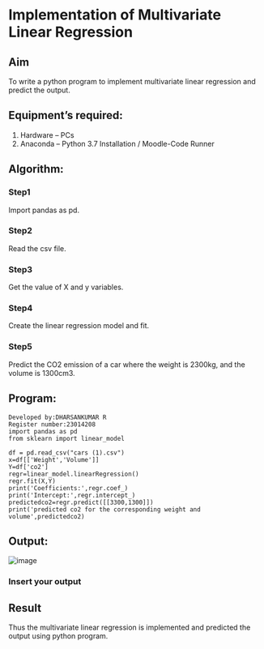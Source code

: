 # Implementation of Multivariate Linear Regression
## Aim
To write a python program to implement multivariate linear regression and predict the output.
## Equipment’s required:
1.	Hardware – PCs
2.	Anaconda – Python 3.7 Installation / Moodle-Code Runner
## Algorithm:
### Step1
Import pandas as pd.

### Step2
Read the csv file.
### Step3
Get the value of X and y variables.
### Step4
Create the linear regression model and fit.
### Step5
Predict the CO2 emission of a car where the weight is 2300kg, and the volume is 1300cm3.

## Program:
```
Developed by:DHARSANKUMAR R
Register number:23014208
import pandas as pd
from sklearn import linear_model

df = pd.read_csv("cars (1).csv")
x=df[['Weight','Volume']]
Y=df['co2']
regr=linear_model.linearRegression()
regr.fit(X,Y)
print('Coefficients:',regr.coef_)
print('Intercept:',regr.intercept_)
predictedco2=regr.predict([[3300,1300]])
print('predicted co2 for the corresponding weight and volume',predictedco2)

```
## Output:
![image](https://github.com/DHARSAN23014208/Multivariate-Linear-Regression/assets/149365413/9b3d8607-0b9c-4b30-90fb-b3d6c45ea11a)

### Insert your output



## Result
Thus the multivariate linear regression is implemented and predicted the output using python program.

